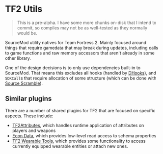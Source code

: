 # TF2 Utils

> This is a pre-alpha.  I have some more chunks on-disk that I intend to commit, so compiles may
> not be as well-tested as they normally would be.

SourceMod utility natives for Team Fortress 2.  Mainly focused around things that require
gamedata that may break during updates, including calls to game functions and raw memory
accessors that aren't already in some other library.

One of the design decisions is to only use dependencies built-in to SourceMod.  That means this
excludes all hooks (handled by [DHooks][]), and `SDKCall`s that require allocation of some
structure (which can be done with [Source Scramble][]).

[DHooks]: https://github.com/peace-maker/DHooks2/
[Source Scramble]: https://github.com/nosoop/SMExt-SourceScramble/

## Similar plugins

There are a number of shared plugins for TF2 that are focused on specific aspects.
These include:

- [TF2Attributes][], which handles runtime application of attributes on players and weapons
- [Econ Data][], which provides low-level read access to schema properties
- [TF2 Wearable Tools][], which provides some functionality to access currently equipped
wearable entities or attach new ones.

[TF2Attributes]: https://github.com/nosoop/tf2attributes
[Econ Data]: https://github.com/nosoop/SM-TFEconData
[TF2 Wearable Tools]: https://github.com/nosoop/sourcemod-tf2wearables
